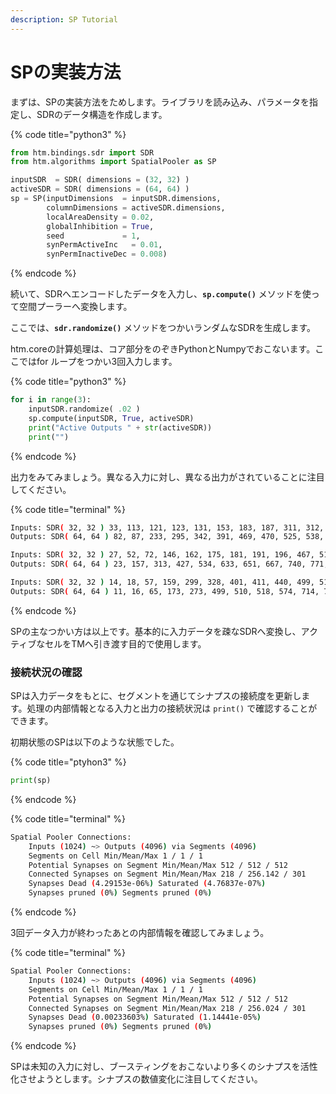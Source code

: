 ```yaml
---
description: SP Tutorial
---
```


# SPの実装方法

まずは、SPの実装方法をためします。ライブラリを読み込み、パラメータを指定し、SDRのデータ構造を作成します。

{% code title="python3" %}
```python
from htm.bindings.sdr import SDR
from htm.algorithms import SpatialPooler as SP

inputSDR  = SDR( dimensions = (32, 32) )
activeSDR = SDR( dimensions = (64, 64) )
sp = SP(inputDimensions  = inputSDR.dimensions,
        columnDimensions = activeSDR.dimensions,
        localAreaDensity = 0.02,
        globalInhibition = True,
        seed             = 1,
        synPermActiveInc   = 0.01,
        synPermInactiveDec = 0.008)
```
{% endcode %}

続いて、SDRへエンコードしたデータを入力し、**`sp.compute()`** メソッドを使って空間プーラーへ変換します。

ここでは、**`sdr.randomize()`** メソッドをつかいランダムなSDRを生成します。

htm.coreの計算処理は、コア部分をのぞきPythonとNumpyでおこないます。ここではfor ループをつかい3回入力します。

{% code title="python3" %}
```python
for i in range(3):
    inputSDR.randomize( .02 )
    sp.compute(inputSDR, True, activeSDR)
    print("Active Outputs " + str(activeSDR))
    print("")
```
{% endcode %}

出力をみてみましょう。異なる入力に対し、異なる出力がされていることに注目してください。

{% code title="terminal" %}
```bash
Inputs: SDR( 32, 32 ) 33, 113, 121, 123, 131, 153, 183, 187, 311, 312, 379, 508, 530, 661, 696, 718, 758, 859, 900, 990
Outputs: SDR( 64, 64 ) 82, 87, 233, 295, 342, 391, 469, 470, 525, 538, 645, 966, 1009, 1022, 1058, 1088, 1135, 1155, 1169, 1180, 1197, 1358, 1365, 1426, 1606, 1645, 1775, 1895, 2027, 2124, 2251, 2253, 2299, 2325, 2330, 2443, 2540, 2629, 2987, 2999, 3006, 3031, 3071, 3085, 3090, 3105, 3125, 3164, 3202, 3217, 3243, 3291, 3346, 3403, 3420, 3442, 3447, 3503, 3558, 3567, 3608, 3610, 3674, 3681, 3686, 3714, 3731, 3760, 3788, 3855, 3856, 3875, 3882, 3907, 3921, 3967, 3968, 4003, 4053, 4060, 4071

Inputs: SDR( 32, 32 ) 27, 52, 72, 146, 162, 175, 181, 191, 196, 467, 513, 544, 546, 626, 785, 799, 890, 916, 937, 951
Outputs: SDR( 64, 64 ) 23, 157, 313, 427, 534, 633, 651, 667, 740, 771, 933, 1035, 1093, 1097, 1098, 1264, 1290, 1436, 1556, 1582, 1894, 1895, 1963, 1987, 2037, 2110, 2142, 2270, 2384, 2513, 2570, 2863, 2924, 2945, 3058, 3067, 3071, 3100, 3120, 3162, 3178, 3185, 3192, 3195, 3245, 3266, 3290, 3334, 3338, 3339, 3370, 3430, 3441, 3444, 3459, 3492, 3579, 3619, 3627, 3651, 3684, 3718, 3745, 3749, 3764, 3765, 3786, 3824, 3829, 3830, 3834, 3843, 3876, 3890, 3895, 3910, 3948, 3978, 3987, 4060, 4067

Inputs: SDR( 32, 32 ) 14, 18, 57, 159, 299, 328, 401, 411, 440, 499, 515, 545, 578, 662, 801, 812, 841, 902, 907, 984
Outputs: SDR( 64, 64 ) 11, 16, 65, 173, 273, 499, 510, 518, 574, 714, 731, 846, 893, 920, 989, 990, 1036, 1148, 1180, 1276, 1346, 1373, 1499, 1502, 1507, 1537, 1581, 1618, 1678, 1915, 1921, 1952, 2159, 2163, 2232, 2247, 2297, 2494, 2907, 2915, 2932, 2943, 2974, 2988, 3040, 3098, 3141, 3207, 3232, 3255, 3286, 3384, 3394, 3446, 3448, 3449, 3464, 3524, 3559, 3574, 3584, 3593, 3598, 3604, 3610, 3645, 3672, 3732, 3772, 3792, 3806, 3820, 3825, 3845, 3865, 3949, 4040, 4052, 4058, 4065, 4090
```
{% endcode %}

SPの主なつかい方は以上です。基本的に入力データを疎なSDRへ変換し、アクティブなセルをTMへ引き渡す目的で使用します。

### 接続状況の確認

SPは入力データをもとに、セグメントを通じてシナプスの接続度を更新します。処理の内部情報となる入力と出力の接続状況は `print()` で確認することができます。

初期状態のSPは以下のような状態でした。

{% code title="ptyhon3" %}
```python
print(sp)
```
{% endcode %}

{% code title="terminal" %}
```bash
Spatial Pooler Connections:
    Inputs (1024) ~> Outputs (4096) via Segments (4096)
    Segments on Cell Min/Mean/Max 1 / 1 / 1
    Potential Synapses on Segment Min/Mean/Max 512 / 512 / 512
    Connected Synapses on Segment Min/Mean/Max 218 / 256.142 / 301
    Synapses Dead (4.29153e-06%) Saturated (4.76837e-07%)
    Synapses pruned (0%) Segments pruned (0%)
```
{% endcode %}

3回データ入力が終わったあとの内部情報を確認してみましょう。

{% code title="terminal" %}
```bash
Spatial Pooler Connections:
    Inputs (1024) ~> Outputs (4096) via Segments (4096)
    Segments on Cell Min/Mean/Max 1 / 1 / 1
    Potential Synapses on Segment Min/Mean/Max 512 / 512 / 512
    Connected Synapses on Segment Min/Mean/Max 218 / 256.024 / 301
    Synapses Dead (0.00233603%) Saturated (1.14441e-05%)
    Synapses pruned (0%) Segments pruned (0%)
```
{% endcode %}

SPは未知の入力に対し、ブースティングをおこないより多くのシナプスを活性化させようとします。シナプスの数値変化に注目してください。

